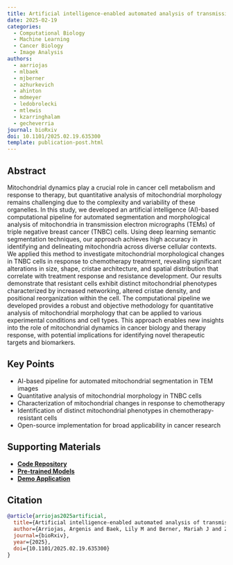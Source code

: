 ```yaml
---
title: Artificial intelligence-enabled automated analysis of transmission electron micrographs to evaluate chemotherapy impact on mitochondrial morphology in triple negative breast cancer
date: 2025-02-19
categories:
  - Computational Biology
  - Machine Learning
  - Cancer Biology
  - Image Analysis
authors:
  - aarriojas
  - mlbaek
  - mjberner
  - azhurkevich
  - ahinton
  - mdmeyer
  - ledobrolecki
  - mtlewis
  - kzarringhalam
  - gecheverria
journal: bioRxiv
doi: 10.1101/2025.02.19.635300
template: publication-post.html
---
```


## Abstract

Mitochondrial dynamics play a crucial role in cancer cell metabolism and response to therapy, but quantitative analysis of mitochondrial morphology remains challenging due to the complexity and variability of these organelles. In this study, we developed an artificial intelligence (AI)-based computational pipeline for automated segmentation and morphological analysis of mitochondria in transmission electron micrographs (TEMs) of triple negative breast cancer (TNBC) cells. Using deep learning semantic segmentation techniques, our approach achieves high accuracy in identifying and delineating mitochondria across diverse cellular contexts. We applied this method to investigate mitochondrial morphological changes in TNBC cells in response to chemotherapy treatment, revealing significant alterations in size, shape, cristae architecture, and spatial distribution that correlate with treatment response and resistance development. Our results demonstrate that resistant cells exhibit distinct mitochondrial phenotypes characterized by increased networking, altered cristae density, and positional reorganization within the cell. The computational pipeline we developed provides a robust and objective methodology for quantitative analysis of mitochondrial morphology that can be applied to various experimental conditions and cell types. This approach enables new insights into the role of mitochondrial dynamics in cancer biology and therapy response, with potential implications for identifying novel therapeutic targets and biomarkers.

<!-- more -->

## Key Points

- AI-based pipeline for automated mitochondrial segmentation in TEM images
- Quantitative analysis of mitochondrial morphology in TNBC cells
- Characterization of mitochondrial changes in response to chemotherapy
- Identification of distinct mitochondrial phenotypes in chemotherapy-resistant cells
- Open-source implementation for broad applicability in cancer research

## Supporting Materials

- [**Code Repository**](#)
- [**Pre-trained Models**](#)
- [**Demo Application**](#)

## Citation

```bibtex
@article{arriojas2025artificial,
  title={Artificial intelligence-enabled automated analysis of transmission electron micrographs to evaluate chemotherapy impact on mitochondrial morphology in triple negative breast cancer},
  author={Arriojas, Argenis and Baek, Lily M and Berner, Mariah J and Zhurkevich, Alexander and Hinton, Antentor Othrell Jr and Meyer, Matthew D and Dobrolecki, Lacey E and Lewis, Michael T and Zarringhalam, Kourosh and Echeverria, Gloria V},
  journal={bioRxiv},
  year={2025},
  doi={10.1101/2025.02.19.635300}
}
```
